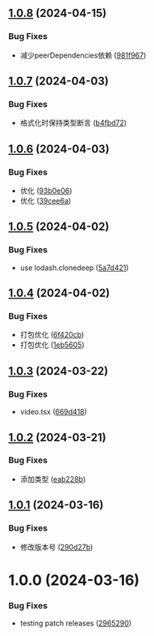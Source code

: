 ## [1.0.8](https://github.com/kakuilan/video-react/compare/v1.0.7...v1.0.8) (2024-04-15)

### Bug Fixes

- 减少peerDependencies依赖 ([981f967](https://github.com/kakuilan/video-react/commit/981f9672c247f4ea5f4f43b97bc9cd1757acb0ee))

## [1.0.7](https://github.com/kakuilan/video-react/compare/v1.0.6...v1.0.7) (2024-04-03)

### Bug Fixes

- 格式化时保持类型断言 ([b4fbd72](https://github.com/kakuilan/video-react/commit/b4fbd72337414cebc7b64ea35444f085aebbbf5e))

## [1.0.6](https://github.com/kakuilan/video-react/compare/v1.0.5...v1.0.6) (2024-04-03)

### Bug Fixes

- 优化 ([93b0e06](https://github.com/kakuilan/video-react/commit/93b0e062277852b0cf4216c85a110cbf82218705))
- 优化 ([39cee6a](https://github.com/kakuilan/video-react/commit/39cee6a86a43499c527889c90aed30d620fbf2c5))

## [1.0.5](https://github.com/kakuilan/video-react/compare/v1.0.4...v1.0.5) (2024-04-02)

### Bug Fixes

- use lodash.clonedeep ([5a7d421](https://github.com/kakuilan/video-react/commit/5a7d42172442fd31347dc2d896b105a109a48893))

## [1.0.4](https://github.com/kakuilan/video-react/compare/v1.0.3...v1.0.4) (2024-04-02)

### Bug Fixes

- 打包优化 ([6f420cb](https://github.com/kakuilan/video-react/commit/6f420cb4416ab8d47ce286e887ce1518359a578b))
- 打包优化 ([1eb5605](https://github.com/kakuilan/video-react/commit/1eb560574d9b5d8cdf4c66076b705487024d0488))

## [1.0.3](https://github.com/kakuilan/video-react/compare/v1.0.2...v1.0.3) (2024-03-22)

### Bug Fixes

- video.tsx ([669d418](https://github.com/kakuilan/video-react/commit/669d41898b1c8442fc6a9058b2dee30934494410))

## [1.0.2](https://github.com/kakuilan/video-react/compare/v1.0.1...v1.0.2) (2024-03-21)

### Bug Fixes

- 添加类型 ([eab228b](https://github.com/kakuilan/video-react/commit/eab228b3ec70292091bf4474c7616e2e689deb5f))

## [1.0.1](https://github.com/kakuilan/video-react/compare/v1.0.0...v1.0.1) (2024-03-16)

### Bug Fixes

- 修改版本号 ([290d27b](https://github.com/kakuilan/video-react/commit/290d27bcaac22459dcec37f6a9dc50e3c89ffa2c))

# 1.0.0 (2024-03-16)

### Bug Fixes

- testing patch releases ([2965290](https://github.com/kakuilan/video-react/commit/296529035154e1825427a3be5008582dd67f32c2))
